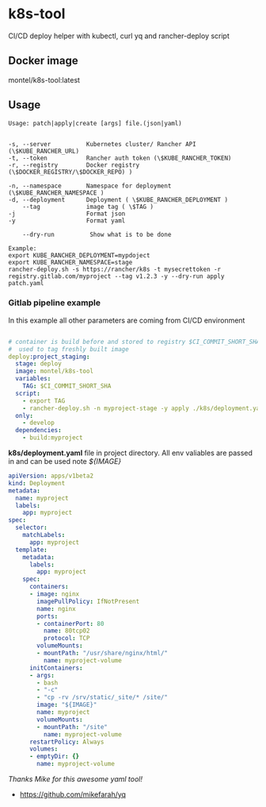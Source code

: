 # k8s-tool
CI/CD deploy helper with kubectl, curl yq and rancher-deploy script


## Docker image
montel/k8s-tool:latest

## Usage

```text
Usage: patch|apply|create [args] file.(json|yaml)


-s, --server          Kubernetes cluster/ Rancher API (\$KUBE_RANCHER_URL)
-t, --token           Rancher auth token (\$KUBE_RANCHER_TOKEN)
-r, --registry        Docker registry (\$DOCKER_REGISTRY/\$DOCKER_REPO) )

-n, --namespace       Namespace for deployment (\$KUBE_RANCHER_NAMESPACE )
-d, --deployment      Deployment ( \$KUBE_RANCHER_DEPLOYMENT )
    --tag             image tag ( \$TAG )
-j                    Format json
-y                    Format yaml

    --dry-run          Show what is to be done

Example:
export KUBE_RANCHER_DEPLOYMENT=mypdoject
export KUBE_RANCHER_NAMESPACE=stage
rancher-deploy.sh -s https://rancher/k8s -t mysecrettoken -r registry.gitlab.com/myproject --tag v1.2.3 -y --dry-run apply patch.yaml

```

### Gitlab pipeline example ###
In this example all other parameters are coming from CI/CD environment
```yaml

# container is build before and stored to registry $CI_COMMIT_SHORT_SHA is 
#  used to tag freshly built image
deploy:project_staging:
  stage: deploy
  image: montel/k8s-tool
  variables:
    TAG: $CI_COMMIT_SHORT_SHA
  script:
    - export TAG
    - rancher-deploy.sh -n myproject-stage -y apply ./k8s/deployment.yaml
  only:
    - develop
  dependencies:
    - build:myproject

```

**k8s/deployment.yaml** file in project directory. All env valiables are passed in and can be used note *${IMAGE}*
```yaml
apiVersion: apps/v1beta2
kind: Deployment
metadata:
  name: myproject
  labels:
    app: myproject
spec:
  selector:
    matchLabels:
      app: myproject
  template:
    metadata:
      labels:
        app: myproject
    spec:
      containers:
      - image: nginx
        imagePullPolicy: IfNotPresent
        name: nginx
        ports:
        - containerPort: 80
          name: 80tcp02
          protocol: TCP
        volumeMounts:
        - mountPath: "/usr/share/nginx/html/"
          name: myproject-volume
      initContainers:
      - args:
        - bash
        - "-c"
        - "cp -rv /srv/static/_site/* /site/"
        image: "${IMAGE}"
        name: myproject
        volumeMounts:
        - mountPath: "/site"
          name: myproject-volume
      restartPolicy: Always
      volumes:
      - emptyDir: {}
        name: myproject-volume

```


*Thanks Mike for this awesome yaml tool!*

* https://github.com/mikefarah/yq